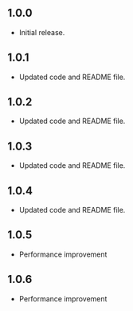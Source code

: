 ## 1.0.0

* Initial release.

## 1.0.1

* Updated code and README file.

## 1.0.2

* Updated code and README file.

## 1.0.3

* Updated code and README file.

## 1.0.4

* Updated code and README file.

## 1.0.5

* Performance improvement

## 1.0.6

* Performance improvement